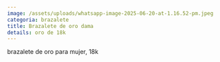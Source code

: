 ```yaml
---
image: /assets/uploads/whatsapp-image-2025-06-20-at-1.16.52-pm.jpeg
categoria: brazalete
title: Brazalete de oro dama
details: oro de 18k
---
```

b﻿razalete de oro para mujer, 18k